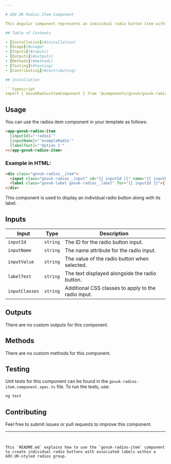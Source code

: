 ```yaml
---

# GOV.UK Radios Item Component

This Angular component represents an individual radio button item within a GOV.UK-styled radios group. It is typically used to display radio buttons with associated labels.

## Table of Contents

- [Installation](#installation)
- [Usage](#usage)
- [Inputs](#inputs)
- [Outputs](#outputs)
- [Methods](#methods)
- [Testing](#testing)
- [Contributing](#contributing)

## Installation

```typescript
import { GovukRadiosItemComponent } from '@components/govuk/govuk-radio/govuk-radios-item/govuk-radios-item.component';
```

## Usage

You can use the radios item component in your template as follows:

```html
<app-govuk-radios-item
  [inputId]="'radio1'"
  [inputName]="'exampleRadio'"
  [labelText]="'Option 1'"
></app-govuk-radios-item>
```

### Example in HTML:

```html
<div class="govuk-radios__item">
  <input class="govuk-radios__input" id="{{ inputId }}" name="{{ inputName }}" type="radio" value="{{ inputValue }}" />
  <label class="govuk-label govuk-radios__label" for="{{ inputId }}">{{ labelText }}</label>
</div>
```

This component is used to display an individual radio button along with its label.

## Inputs

| Input          | Type     | Description                                         |
| -------------- | -------- | --------------------------------------------------- |
| `inputId`      | `string` | The ID for the radio button input.                  |
| `inputName`    | `string` | The name attribute for the radio input.             |
| `inputValue`   | `string` | The value of the radio button when selected.        |
| `labelText`    | `string` | The text displayed alongside the radio button.      |
| `inputClasses` | `string` | Additional CSS classes to apply to the radio input. |

## Outputs

There are no custom outputs for this component.

## Methods

There are no custom methods for this component.

## Testing

Unit tests for this component can be found in the `govuk-radios-item.component.spec.ts` file. To run the tests, use:

```bash
ng test
```

## Contributing

Feel free to submit issues or pull requests to improve this component.

---
```


This `README.md` explains how to use the `govuk-radios-item` component to create individual radio buttons with associated labels within a GOV.UK-styled radios group.

